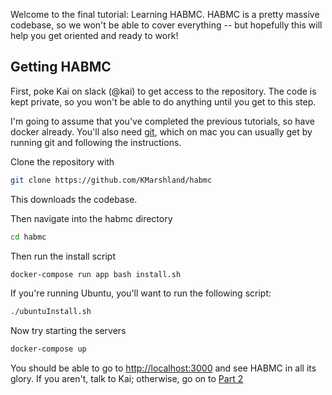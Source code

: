 Welcome to the final tutorial: Learning HABMC. 
HABMC is a pretty massive codebase, so we won't be able to cover everything -- but hopefully this will help you get oriented and ready to work!

## Getting HABMC
First, poke Kai on slack (@kai) to get access to the repository. 
The code is kept private, so you won't be able to do anything until you get to this step.

I'm going to assume that you've completed the previous tutorials, so have docker already.
You'll also need [git](https://git-scm.com/book/en/v2/Getting-Started-Installing-Git), which on mac you can usually get by running git and following the instructions.

Clone the repository with
```bash
git clone https://github.com/KMarshland/habmc
```
This downloads the codebase.

Then navigate into the habmc directory
```bash
cd habmc
```

Then run the install script
```bash
docker-compose run app bash install.sh
```

If you're running Ubuntu, you'll want to run the following script:
```bash
./ubuntuInstall.sh
```

Now try starting the servers
```bash
docker-compose up
```

You should be able to go to [http://localhost:3000](http://localhost:3000) and see HABMC in all its glory.
If you aren't, talk to Kai; otherwise, go on to [Part 2](habmc-02.md)
